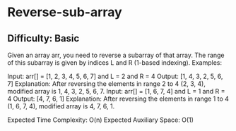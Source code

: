 # Reverse-sub-array

## Difficulty: Basic

Given an array arr, you need to reverse a subarray of that array. The range of this subarray is given by indices L and R (1-based indexing).
Examples:

Input: arr[] = [1, 2, 3, 4, 5, 6, 7] and L = 2 and R = 4
Output: [1, 4, 3, 2, 5, 6, 7]
Explanation: After reversing the elements in range 2 to 4 (2, 3, 4), modified array is 1, 4, 3, 2, 5, 6, 7.
Input: arr[] = [1, 6, 7, 4] and L = 1 and R = 4
Output: [4, 7, 6, 1]
Explanation: After reversing the elements in range 1 to 4 (1, 6, 7, 4), modified array is 4, 7, 6, 1.

Expected Time Complexity: O(n)
Expected Auxiliary Space: O(1)


